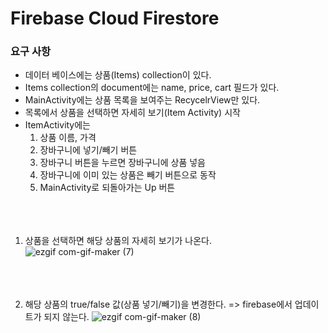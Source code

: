 # Firebase Cloud Firestore
### 요구 사항
* 데이터 베이스에는 상품(Items) collection이 있다.
* Items collection의 document에는 name, price, cart 필드가 있다.
* MainActivity에는 상품 목록을 보여주는 RecycelrView만 있다.
* 목록에서 상품을 선택하면 자세히 보기(Item Activity) 시작
* ItemActivity에는
  1. 상품 이름, 가격
  2. 장바구니에 넣기/빼기 버튼
  3. 장바구니 버튼을 누르면 장바구니에 상품 넣음
  4. 장바구니에 이미 있는 상품은 빼기 버튼으로 동작
  5. MainActivity로 되돌아가는 Up 버튼
<br><br><br><br> 
 
 
 1. 상품을 선택하면 해당 상품의 자세히 보기가 나온다. <br>
 ![ezgif com-gif-maker (7)](https://user-images.githubusercontent.com/68210266/109488087-6fa40480-7ac8-11eb-9cba-577b75c263a1.gif)
 <br><br><br><br>
 
 2. 해당 상품의 true/false 값(상품 넣기/빼기)을 변경한다. => firebase에서 업데이트가 되지 않는다.
![ezgif com-gif-maker (8)](https://user-images.githubusercontent.com/68210266/109488090-70d53180-7ac8-11eb-8b10-23273ad381ef.gif)
